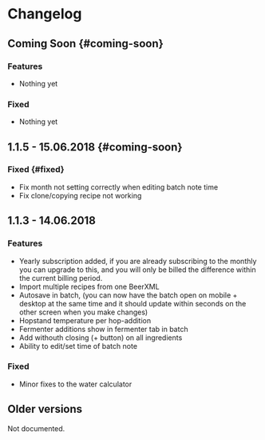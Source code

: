 # Changelog

## Coming Soon {#coming-soon}

### Features

* Nothing yet

### Fixed

* Nothing yet

## 1.1.5 - 15.06.2018 {#coming-soon}

### Fixed {#fixed}

* Fix month not setting correctly when editing batch note time
* Fix clone/copying recipe not working

## 1.1.3 - 14.06.2018

### Features

* Yearly subscription added, if you are already subscribing to the monthly you can upgrade to this, and you will only be billed the difference within the current billing period.
* Import multiple recipes from one BeerXML
* Autosave in batch, \(you can now have the batch open on mobile + desktop at the same time and it should update within seconds on the other screen when you make changes\)
* Hopstand temperature per hop-addition
* Fermenter additions show in fermenter tab in batch
* Add withouth closing \(+ button\) on all ingredients
* Ability to edit/set time of batch note

### Fixed

* Minor fixes to the water calculator

## Older versions

Not documented.

